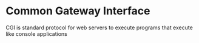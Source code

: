# Common Gateway Interface
  CGI is standard protocol for web servers to execute programs that execute like console applications
